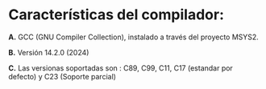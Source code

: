 # Características del compilador:
**A.** GCC (GNU Compiler Collection), instalado a través del proyecto MSYS2.

**B.** Versión 14.2.0 (2024)

**C.** Las versionas soportadas son : C89, C99, C11, C17 (estandar por defecto) y C23 (Soporte parcial)